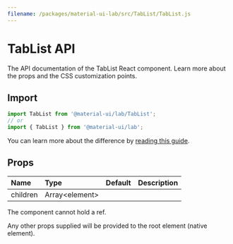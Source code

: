 ```yaml
---
filename: /packages/material-ui-lab/src/TabList/TabList.js
---
```


<!--- This documentation is automatically generated, do not try to edit it. -->

# TabList API

<p class="description">The API documentation of the TabList React component. Learn more about the props and the CSS customization points.</p>

## Import

```js
import TabList from '@material-ui/lab/TabList';
// or
import { TabList } from '@material-ui/lab';
```

You can learn more about the difference by [reading this guide](/guides/minimizing-bundle-size/).





## Props

| Name | Type | Default | Description |
|:-----|:-----|:--------|:------------|
| <span class="prop-name">children</span> | <span class="prop-type">Array&lt;element&gt;</span> |  |  |

The component cannot hold a ref.

Any other props supplied will be provided to the root element (native element).

